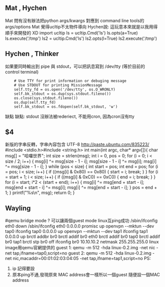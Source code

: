 

## Mat , Hychen

Mat 問有沒有辦法把python args/kwargs 對應到 command line tools的args/options
Mat 覺得ucltip不太物件導向
Hychen說: 這玩意本來就是以我用得順手來開發的 XD
import ucltip
ls = ucltip.Cmd('ls')
ls.opts(a=True)
ls.execute('/tmp')
ls2 = ucltip.Cmd('ls')
ls2.opts(l=True)
ls2.execute('/tmp')

## Hychen , Thinker

如果要同時輸出到 pipe 與 stdout，可以把訊息寫到 /dev/tty (等於目前的 control terminal)

        # Use TTY for print information or debuging message
        # Use STDOUT for printing MissionMessage
        self.tty_fd = os.open('/dev/tty', os.O_WRONLY)
        self.bk_stdout = os.dup(sys.stdout.fileno())
        os.close(sys.stdout.fileno())
        os.dup(self.tty_fd)
        self.bk_stdout = os.fdopen(self.bk_stdout, 'w')
缺點
缺點: stdout 沒辦法被rederiect, 不能用cron, 因為cron沒有tty

## $4

新版的字串反轉，字串內容包含 UTF-8
<http://paste.ubuntu.com/835223/>
#include <stdio.h>#include <string.h>
int main(int argc, char* argv[]){
    char msg[] = "哈囉世界";
    int size = strlen(msg);
    int i = 0, pos = 0;
    for (i = 0; i < size / 2; i++) {
        msg[i] ^= msg[size - 1 - i];
        msg[size - 1 - i] ^= msg[i];
        msg[i] ^= msg[size - 1 - i];
    }
    while (pos < size) {
        int start = pos;
        int end = pos;
        for (i = pos; i < size; i++) {
            if ((msg[i] & 0x80) == 0x80) {
                start = i;
                break;
            }
        }
        for (i = start + 1; i < size; i++) {
            if ((msg[i] & 0xC0) == 0xC0) {
                end = i;
                break;
            }
        }
        for (i = start; i*2 < (start + end); i++) {
            msg[i] ^= msg[end + start - i];
            msg[end + start - i] ^= msg[i];
            msg[i] ^= msg[end + start - i];
        }
        pos = end + 1;
    }
    printf("%s\n", msg);
    return 0;
}

## Wayling

#qemu bridge mode ? 可以讓兩個guest mode linux互ping成功
/sbin/ifconfig eth0 down
/sbin/ifconfig eth0 0.0.0.0 promisc up
openvpn --mktun --dev tap0
ifconfig tap0 0.0.0.0 up
openvpn --mktun --dev tap1
ifconfig tap1 0.0.0.0 up
brctl addbr br0
brctl addif br0 eth0
brctl addif br0 tap0
brctl addif br0 tap1
brctl stp br0 off
ifconfig br0 10.10.10.2 netmask 255.255.255.0
linux image用qemu官網提供的
guest 1:
qemu -m 512 -hda linux-0.2.img -net nic -net tap,ifname=tap0,script=no
guest 2:
qemu -m 512 -hda linux-0.2.img -net nic,macaddr=00:01:02:03:04:05 -net tap,ifname=tap1,script=no
PS:
1. ip 記得要設
2. 原本ping不通,發現原來 MAC address會一樣所以一個guest  隨便設一個MAC address